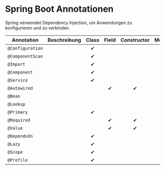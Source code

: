# Spring Boot Annotationen

Spring verwendet Dependency Injection, um Anwendungen zu konfigurieren und zu verbinden.

| Annotation       | Beschreibung | Class | Field | Constructor | Method | Parameter |
|------------------|--------------|:-----:|:-----:|:-----------:|:------:|:---------:|
| `@Configuration` |              |   ✔   |       |             |        |           |
| `@ComponentScan` |              |   ✔   |       |             |        |           |
| `@Import`        |              |   ✔   |       |             |        |           |
| `@Component`     |              |   ✔   |       |             |        |           |
| `@Service`       |              |   ✔   |       |             |        |           |
| `@Autowired`     |              |       |   ✔   |      ✔      |   ✔    |           |
| `@Bean`          |              |       |       |             |   ✔    |           |
| `@Lookup`        |              |       |       |             |   ✔    |           |
| `@Primary`       |              |   ✔   |       |             |   ✔    |           |
| `@Required`      |              |       |   ✔   |      ✔      |   ✔    |           |
| `@Value`         |              |       |   ✔   |      ✔      |   ✔    |           |
| `@DependsOn`     |              |   ✔   |       |             |   ✔    |           |
| `@Lazy`          |              |   ✔   |       |             |   ✔    |           |
| `@Scope`         |              |   ✔   |       |             |   ✔    |           |
| `@Profile`       |              |   ✔   |       |             |        |           |